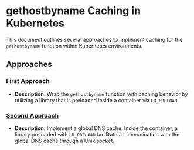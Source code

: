 # gethostbyname Caching in Kubernetes

This document outlines several approaches to implement caching for the `gethostbyname` function within Kubernetes environments.

## Approaches

### First Approach

- **Description**: Wrap the `gethostbyname` function with caching behavior by utilizing a library that is preloaded inside a container via `LD_PRELOAD`.
  
### [Second Approach](./second/)

- **Description**: Implement a global DNS cache. Inside the container, a library preloaded with `LD_PRELOAD` facilitates communication with the global DNS cache through a Unix socket.
